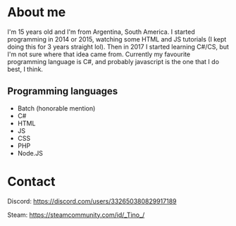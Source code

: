 # About me

I'm 15 years old and I'm from Argentina, South America.
I started programming in 2014 or 2015, watching some HTML and JS tutorials (I kept doing this for 3 years straight lol).
Then in 2017 I started learning C#/CS, but I'm not sure where that idea came from.
Currently my favourite programming language is C#, and probably javascript is the one that I do best, I think.

## Programming languages

- Batch (honorable mention)
- C#
- HTML
- JS
- CSS
- PHP
- Node.JS

# Contact

Discord: https://discord.com/users/332650380829917189

Steam: https://steamcommunity.com/id/_Tino_/


